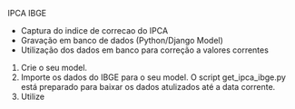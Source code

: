 IPCA IBGE
- Captura do indice de correcao do IPCA
- Gravação em banco de dados (Python/Django Model)
- Utilização dos dados em banco para correção a valores correntes


1. Crie o seu model. 
2. Importe os dados do IBGE para o seu model. O script get_ipca_ibge.py está preparado para baixar os dados atulizados até a data corrente. 
3. Utilize 
